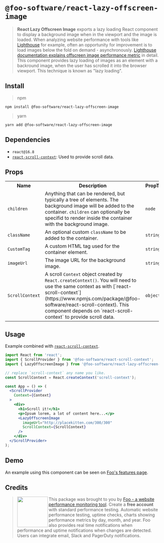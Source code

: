 # `@foo-software/react-lazy-offscreen-image`

> **React Lazy Offscreen Image** exports a lazy loading React component to display a background image when in the viewport and the image is loaded. When analyzing website performance with tools like [Lighthouse](https://developers.google.com/web/tools/lighthouse/) for example, often an opportunity for improvement is to load images below the fold on demand - asynchronously. [Lighthouse documentation explains offscreen image performance metric](https://developers.google.com/web/tools/lighthouse/audits/offscreen-images) in detail. This component provides lazy loading of images as an element with a backround image, when the user has scrolled it into the browser viewport. This technique is known as "lazy loading".

## Install

> npm

```
npm install @foo-software/react-lazy-offscreen-image
```

> yarn

```
yarn add @foo-software/react-lazy-offscreen-image
```

## Dependencies

- `react@16.8`
- [`react-scroll-context`](https://www.npmjs.com/package/@foo-software/react-scroll-context): Used to provide scroll data.

## Props

<table>
  <tr>
    <th>Name</th>
    <th>Description</th>
    <th>PropType</th>
    <th>Required</th>
    <th>Default</th>
  </tr>
  <tr>
    <td><code>children</code></td>
    <td>Anything that can be rendered, but typically a tree of elements. The background image will be added to the container. <code>children</code> can optionally be specifid to render inside the container with the background image.</td>
    <td><code>node</code></td>
    <td><code>false</code></td>
    <td><code>null</code></td>
  </tr>
  <tr>
    <td><code>className</code></td>
    <td>An optional custom <code>className</code> to be added to the container.</td>
    <td><code>string</code></td>
    <td><code>false</code></td>
    <td><code>null</code></td>
  </tr>
  <tr>
    <td><code>CustomTag</code></td>
    <td>A custom HTML tag used for the container element.</td>
    <td><code>string</code></td>
    <td><code>false</code></td>
    <td><code>div</code></td>
  </tr>
  <tr>
    <td><code>imageUrl</code></td>
    <td>The image URL for the background image.</td>
    <td><code>string</code></td>
    <td><code>true</code></td>
    <td><code>--</code></td>
  </tr>
  <tr>
    <td><code>ScrollContext</code></td>
    <td>A scroll <code>Context</code> object created by <code>React.createContext()</code>. You will need to use the same context as with [`react-scroll-context`](https://www.npmjs.com/package/@foo-software/react-scroll-context). This component depends on `react-scroll-context` to provide scroll data.</td>
    <td><code>object</code></td>
    <td><code>true</code></td>
    <td><code>--</code></td>
  </tr>
</table>

## Usage

Example combined with [`react-scroll-context`](https://www.npmjs.com/package/@foo-software/react-scroll-context).

```jsx
import React from 'react';
import { ScrollProvider } from '@foo-software/react-scroll-context';
import { LazyOffscreenImage } from '@foo-software/react-lazy-offscreen-image';

// replace `scroll-context` any name you like.
const ScrollContext = React.createContext('scroll-context');

const App = () => (
  <ScrollProvider
    Context={Context}
  >
    <div>
      <h1>Scroll it!</h1>
      <p>Ipsum lorem, a lot of content here...</p>
      <LazyOffscreenImage
        imageUrl="http://placekitten.com/300/300"
        ScrollContext={ScrollContext}
      />
    </div>
  </ScrollProvider>
);
```

## Demo

An example using this component can be seen on [Foo's features page](https://www.foo.software/features).

## Credits

> <img src="https://s3.amazonaws.com/foo.software/images/logo-200x200.png" width="100" height="100" align="left" /> This package was brought to you by [Foo - a website performance monitoring tool](https://www.foo.software). Create a **free account** with standard performance testing. Automatic website performance testing, uptime checks, charts showing performance metrics by day, month, and year. Foo also provides real time notifications when performance and uptime notifications when changes are detected. Users can integrate email, Slack and PagerDuty notifications.
